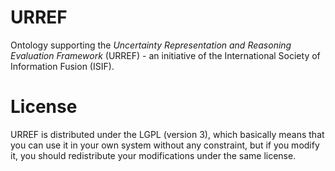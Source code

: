 # URREF

Ontology supporting the *Uncertainty Representation and Reasoning Evaluation Framework*
(URREF) - an initiative of the International Society of Information Fusion (ISIF).

# License

URREF is distributed under the LGPL (version 3), which basically means that you
can use it in your own system without any constraint, but if you modify it, you
should redistribute your modifications under the same license.

